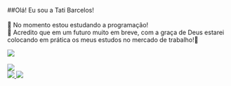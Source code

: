 ##Olá! Eu sou a Tati Barcelos!<br><br>
🌻 No momento estou estudando a programação!<br>
🌺 Acredito que em um futuro muito em breve, com a graça de Deus  estarei colocando em prática os meus estudos no mercado de trabalho!🌺

<div>
<a href="https://github.com/tatibarcelos2508">
<img heigth="180em" src="https://github-readme-stats.vercel.app/api?username=tatibarcelos2508&show_icons=true&theme=radical"/>
<br><br>
<img  src="https://cdn.picrew.me/app/image_maker/338224/icon_VbLntX6JiYWH5JZL.png"/><br>
<img src="https://img.shields.io/badge/Netflix-E50914?style=for-the-badge&logo=netflix&logoColor=white"/>
<img src="https://img.shields.io/badge/YouTube-FF0000?style=for-the-badge&logo=youtube&logoColor=white"/><br>


</a>
</div>
